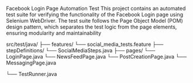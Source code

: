 Facebook Login Page Automation Test
This project contains an automated test suite for verifying the functionality of the Facebook Login page using Selenium WebDriver. The test suite follows the Page Object Model (POM) design pattern, which separates the test logic from the page elements, ensuring modularity and maintainability

src/test/java/
  ├── features/
      └── social_media_tests.feature
  ├── stepDefinitions/
      └── SocialMediaSteps.java
  ├── pages/
      └── LoginPage.java
      └── NewsFeedPage.java
      └── PostCreationPage.java
      └── MessagingPage.java

  └── TestRunner.java
